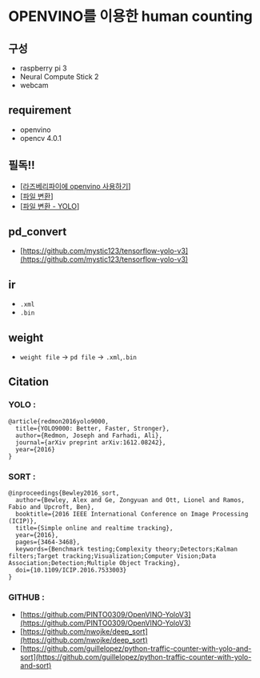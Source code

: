 # OPENVINO를 이용한 human counting

## 구성
- raspberry pi 3
- Neural Compute Stick 2 
- webcam

## requirement
- openvino
- opencv 4.0.1


## 필독!!

- [[라즈베리파이에 openvino 사용하기](https://jjeamin.github.io/pi/2019/03/08/NCS2/)]
- [[파일 변환](https://jjeamin.github.io/pi/2019/03/08/NCS2_IR/)]
- [[파일 변환 - YOLO](https://jjeamin.github.io/openvino/2019/03/30/yolo-openvino/)]

## pd_convert

- [https://github.com/mystic123/tensorflow-yolo-v3](https://github.com/mystic123/tensorflow-yolo-v3)

## ir 

- `.xml`
- `.bin`

## weight

- `weight file` -> `pd file` -> `.xml`,`.bin`

## Citation

### YOLO :

    @article{redmon2016yolo9000,
      title={YOLO9000: Better, Faster, Stronger},
      author={Redmon, Joseph and Farhadi, Ali},
      journal={arXiv preprint arXiv:1612.08242},
      year={2016}
    }

### SORT :

    @inproceedings{Bewley2016_sort,
      author={Bewley, Alex and Ge, Zongyuan and Ott, Lionel and Ramos, Fabio and Upcroft, Ben},
      booktitle={2016 IEEE International Conference on Image Processing (ICIP)},
      title={Simple online and realtime tracking},
      year={2016},
      pages={3464-3468},
      keywords={Benchmark testing;Complexity theory;Detectors;Kalman filters;Target tracking;Visualization;Computer Vision;Data Association;Detection;Multiple Object Tracking},
      doi={10.1109/ICIP.2016.7533003}
    }

### GITHUB :
- [https://github.com/PINTO0309/OpenVINO-YoloV3](https://github.com/PINTO0309/OpenVINO-YoloV3)
- [https://github.com/nwojke/deep_sort](https://github.com/nwojke/deep_sort)
- [https://github.com/guillelopez/python-traffic-counter-with-yolo-and-sort](https://github.com/guillelopez/python-traffic-counter-with-yolo-and-sort)
